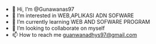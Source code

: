- 👋 Hi, I’m @Gunawanas97
- 👀 I’m interested in WEB,APLIKASI ADN SOFWARE
- 🌱 I’m currently learning WEB AND SOFWARE PROGRAM
- 💞️ I’m looking to collaborate on myself
- 📫 How to reach me guanwanadhys97@gmail.com

<!---
Gunawanas97/Gunawanas97 is a ✨ special ✨ repository because its `README.md` (this file) appears on your GitHub profile.
You can click the Preview link to take a look at your changes.
--->

